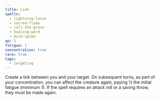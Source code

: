 ```yaml
---
title: Link
spells:
  - lightning-lasso
  - sacred-flame
  - call-the-grave
  - healing-word
  - mind-spike
ap: 1
fatigue: 1
concentration: true
rare: true
tags:
  - targeting
---
```

Create a link between you and your target. On subsequent turns, as part of your concentration, you can affect the creature again, paying ½ the initial fatigue (minimum 1). If the spell requires an attack roll or a saving throw, they must be made again.
